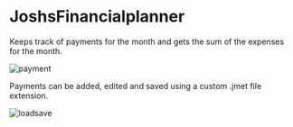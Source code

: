 # JoshsFinancialplanner

Keeps track of payments for the month and gets the sum of the expenses for the month.

![payment](https://user-images.githubusercontent.com/55113224/216010108-05a52bde-1112-428e-9803-67cb6107ebf6.gif)

Payments can be added, edited and saved using a custom .jmet file extension. 

![loadsave](https://user-images.githubusercontent.com/55113224/216204887-9663c7e0-f74a-4a21-b8bc-99cf9852f516.gif)
